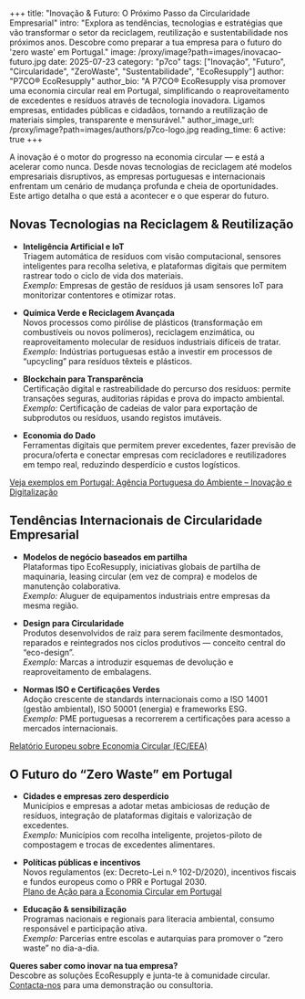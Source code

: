 +++
title: "Inovação & Futuro: O Próximo Passo da Circularidade Empresarial"
intro: "Explora as tendências, tecnologias e estratégias que vão transformar o setor da reciclagem, reutilização e sustentabilidade nos próximos anos. Descobre como preparar a tua empresa para o futuro do 'zero waste' em Portugal."
image: /proxy/image?path=images/inovacao-futuro.jpg
date: 2025-07-23
category: "p7co"
tags: ["Inovação", "Futuro", "Circularidade", "ZeroWaste", "Sustentabilidade", "EcoResupply"]
author: "P7CO® EcoResupply"
author_bio: "A P7CO® EcoResupply visa promover uma economia circular real em Portugal, simplificando o reaproveitamento de excedentes e resíduos através de tecnologia inovadora. Ligamos empresas, entidades públicas e cidadãos, tornando a reutilização de materiais simples, transparente e mensurável."
author_image_url: /proxy/image?path=images/authors/p7co-logo.jpg
reading_time: 6
active: true
+++


A inovação é o motor do progresso na economia circular — e está a acelerar como nunca. Desde novas tecnologias de reciclagem até modelos empresariais disruptivos, as empresas portuguesas e internacionais enfrentam um cenário de mudança profunda e cheia de oportunidades. Este artigo detalha o que está a acontecer e o que esperar do futuro.

## Novas Tecnologias na Reciclagem & Reutilização

- **Inteligência Artificial e IoT**  
  Triagem automática de resíduos com visão computacional, sensores inteligentes para recolha seletiva, e plataformas digitais que permitem rastrear todo o ciclo de vida dos materiais.  
  *Exemplo:* Empresas de gestão de resíduos já usam sensores IoT para monitorizar contentores e otimizar rotas.

- **Química Verde e Reciclagem Avançada**  
  Novos processos como pirólise de plásticos (transformação em combustíveis ou novos polímeros), reciclagem enzimática, ou reaproveitamento molecular de resíduos industriais difíceis de tratar.  
  *Exemplo:* Indústrias portuguesas estão a investir em processos de “upcycling” para resíduos têxteis e plásticos.

- **Blockchain para Transparência**  
  Certificação digital e rastreabilidade do percurso dos resíduos: permite transações seguras, auditorias rápidas e prova do impacto ambiental.  
  *Exemplo:* Certificação de cadeias de valor para exportação de subprodutos ou resíduos, usando registos imutáveis.

- **Economia do Dado**  
  Ferramentas digitais que permitem prever excedentes, fazer previsão de procura/oferta e conectar empresas com recicladores e reutilizadores em tempo real, reduzindo desperdício e custos logísticos.

[Veja exemplos em Portugal: Agência Portuguesa do Ambiente – Inovação e Digitalização](https://apambiente.pt/)

## Tendências Internacionais de Circularidade Empresarial

- **Modelos de negócio baseados em partilha**  
  Plataformas tipo EcoResupply, iniciativas globais de partilha de maquinaria, leasing circular (em vez de compra) e modelos de manutenção colaborativa.  
  *Exemplo:* Aluguer de equipamentos industriais entre empresas da mesma região.

- **Design para Circularidade**  
  Produtos desenvolvidos de raiz para serem facilmente desmontados, reparados e reintegrados nos ciclos produtivos — conceito central do “eco-design”.  
  *Exemplo:* Marcas a introduzir esquemas de devolução e reaproveitamento de embalagens.

- **Normas ISO e Certificações Verdes**  
  Adoção crescente de standards internacionais como a ISO 14001 (gestão ambiental), ISO 50001 (energia) e frameworks ESG.  
  *Exemplo:* PME portuguesas a recorrerem a certificações para acesso a mercados internacionais.

[Relatório Europeu sobre Economia Circular (EC/EEA)](https://www.eea.europa.eu/pt/topics/waste/circular-economy)


## O Futuro do “Zero Waste” em Portugal

- **Cidades e empresas zero desperdício**  
  Municípios e empresas a adotar metas ambiciosas de redução de resíduos, integração de plataformas digitais e valorização de excedentes.  
  *Exemplo:* Municípios com recolha inteligente, projetos-piloto de compostagem e trocas de excedentes alimentares.

- **Políticas públicas e incentivos**  
  Novos regulamentos (ex: Decreto-Lei n.º 102-D/2020), incentivos fiscais e fundos europeus como o PRR e Portugal 2030.  
  [Plano de Ação para a Economia Circular em Portugal](https://apambiente.pt/politica-ambiental/economia-circular)

- **Educação & sensibilização**  
  Programas nacionais e regionais para literacia ambiental, consumo responsável e participação ativa.  
  *Exemplo:* Parcerias entre escolas e autarquias para promover o “zero waste” no dia-a-dia.

**Queres saber como inovar na tua empresa?**  
Descobre as soluções EcoResupply e junta-te à comunidade circular. [Contacta-nos](https://p7co.org/Home/Contact) para uma demonstração ou consultoria.

